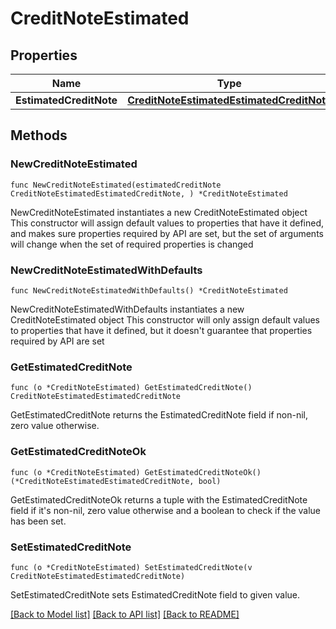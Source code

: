 # CreditNoteEstimated

## Properties

Name | Type | Description | Notes
------------ | ------------- | ------------- | -------------
**EstimatedCreditNote** | [**CreditNoteEstimatedEstimatedCreditNote**](CreditNoteEstimatedEstimatedCreditNote.md) |  | 

## Methods

### NewCreditNoteEstimated

`func NewCreditNoteEstimated(estimatedCreditNote CreditNoteEstimatedEstimatedCreditNote, ) *CreditNoteEstimated`

NewCreditNoteEstimated instantiates a new CreditNoteEstimated object
This constructor will assign default values to properties that have it defined,
and makes sure properties required by API are set, but the set of arguments
will change when the set of required properties is changed

### NewCreditNoteEstimatedWithDefaults

`func NewCreditNoteEstimatedWithDefaults() *CreditNoteEstimated`

NewCreditNoteEstimatedWithDefaults instantiates a new CreditNoteEstimated object
This constructor will only assign default values to properties that have it defined,
but it doesn't guarantee that properties required by API are set

### GetEstimatedCreditNote

`func (o *CreditNoteEstimated) GetEstimatedCreditNote() CreditNoteEstimatedEstimatedCreditNote`

GetEstimatedCreditNote returns the EstimatedCreditNote field if non-nil, zero value otherwise.

### GetEstimatedCreditNoteOk

`func (o *CreditNoteEstimated) GetEstimatedCreditNoteOk() (*CreditNoteEstimatedEstimatedCreditNote, bool)`

GetEstimatedCreditNoteOk returns a tuple with the EstimatedCreditNote field if it's non-nil, zero value otherwise
and a boolean to check if the value has been set.

### SetEstimatedCreditNote

`func (o *CreditNoteEstimated) SetEstimatedCreditNote(v CreditNoteEstimatedEstimatedCreditNote)`

SetEstimatedCreditNote sets EstimatedCreditNote field to given value.



[[Back to Model list]](../README.md#documentation-for-models) [[Back to API list]](../README.md#documentation-for-api-endpoints) [[Back to README]](../README.md)


